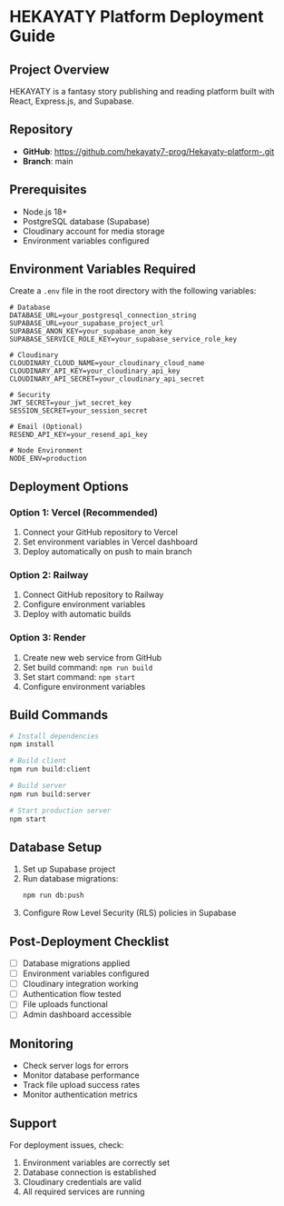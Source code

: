# HEKAYATY Platform Deployment Guide

## Project Overview
HEKAYATY is a fantasy story publishing and reading platform built with React, Express.js, and Supabase.

## Repository
- **GitHub**: https://github.com/hekayaty7-prog/Hekayaty-platform-.git
- **Branch**: main

## Prerequisites
- Node.js 18+ 
- PostgreSQL database (Supabase)
- Cloudinary account for media storage
- Environment variables configured

## Environment Variables Required

Create a `.env` file in the root directory with the following variables:

```env
# Database
DATABASE_URL=your_postgresql_connection_string
SUPABASE_URL=your_supabase_project_url
SUPABASE_ANON_KEY=your_supabase_anon_key
SUPABASE_SERVICE_ROLE_KEY=your_supabase_service_role_key

# Cloudinary
CLOUDINARY_CLOUD_NAME=your_cloudinary_cloud_name
CLOUDINARY_API_KEY=your_cloudinary_api_key
CLOUDINARY_API_SECRET=your_cloudinary_api_secret

# Security
JWT_SECRET=your_jwt_secret_key
SESSION_SECRET=your_session_secret

# Email (Optional)
RESEND_API_KEY=your_resend_api_key

# Node Environment
NODE_ENV=production
```

## Deployment Options

### Option 1: Vercel (Recommended)
1. Connect your GitHub repository to Vercel
2. Set environment variables in Vercel dashboard
3. Deploy automatically on push to main branch

### Option 2: Railway
1. Connect GitHub repository to Railway
2. Configure environment variables
3. Deploy with automatic builds

### Option 3: Render
1. Create new web service from GitHub
2. Set build command: `npm run build`
3. Set start command: `npm start`
4. Configure environment variables

## Build Commands
```bash
# Install dependencies
npm install

# Build client
npm run build:client

# Build server
npm run build:server

# Start production server
npm start
```

## Database Setup
1. Set up Supabase project
2. Run database migrations:
   ```bash
   npm run db:push
   ```
3. Configure Row Level Security (RLS) policies in Supabase

## Post-Deployment Checklist
- [ ] Database migrations applied
- [ ] Environment variables configured
- [ ] Cloudinary integration working
- [ ] Authentication flow tested
- [ ] File uploads functional
- [ ] Admin dashboard accessible

## Monitoring
- Check server logs for errors
- Monitor database performance
- Track file upload success rates
- Monitor authentication metrics

## Support
For deployment issues, check:
1. Environment variables are correctly set
2. Database connection is established
3. Cloudinary credentials are valid
4. All required services are running
